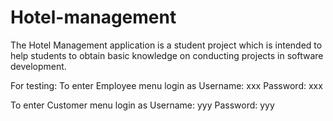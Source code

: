 # Hotel-management

The Hotel Management application is a student project which is intended to help students 
to obtain basic knowledge on conducting projects in software development.


For testing:
To enter Employee menu login as Username: xxx
                                Password: xxx
                                
To enter Customer menu login as Username: yyy
                                Password: yyy
